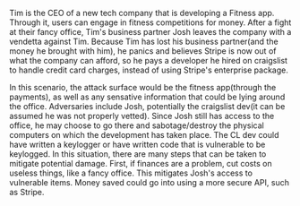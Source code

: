 Tim is the CEO of a new tech company that is developing a Fitness app. Through it, users can engage in fitness competitions for money. After a fight at their fancy office, Tim's business partner Josh leaves the company with a vendetta against Tim. Because Tim has lost his business partner(and the money he brought with him), he panics and believes Stripe is now out of what the company can afford, so he pays a developer he hired on craigslist to handle credit card charges, instead of using Stripe's enterprise package. 

In this scenario, the attack surface would be the fitness app(through the payments), as well as any sensative information that could be lying around the office. Adversaries include Josh, potentially the craigslist dev(it can be assumed he was not properly vetted). Since Josh still has access to the office, he may choose to go there and sabotage/destroy the physical computers on which the development has taken place. The CL dev could have written a keylogger or have written code that is vulnerable to be keylogged. In this situation, there are many steps that can be taken to mitigate potential damage. First, if finances are a problem, cut costs on useless things, like a fancy office. This mitigates Josh's access to vulnerable items. Money saved could go into using a more secure API, such as Stripe. 
